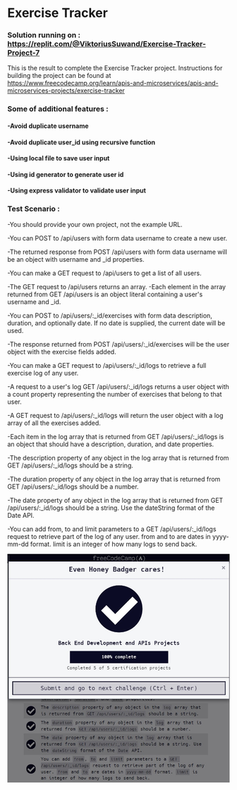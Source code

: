# Exercise Tracker
### Solution running on : https://replit.com/@ViktoriusSuwand/Exercise-Tracker-Project-7

This is the result to complete the Exercise Tracker project.
Instructions for building the project can be found at 
https://www.freecodecamp.org/learn/apis-and-microservices/apis-and-microservices-projects/exercise-tracker


###  Some of additional features :
#### -Avoid duplicate username
#### -Avoid duplicate user_id using recursive function
#### -Using local file to save user input
#### -Using id generator to generate user id
#### -Using express validator to validate user input

### Test Scenario :

-You should provide your own project, not the example URL.

-You can POST to /api/users with form data username to create a new user.

-The returned response from POST /api/users with form data username will be an object with username and _id properties.

-You can make a GET request to /api/users to get a list of all users.

-The GET request to /api/users returns an array.
-Each element in the array returned from GET /api/users is an object literal containing a user's username and _id.

-You can POST to /api/users/:_id/exercises with form data description, duration, and optionally date. If no date is supplied, the current date will be used.

-The response returned from POST /api/users/:_id/exercises will be the user object with the exercise fields added.

-You can make a GET request to /api/users/:_id/logs to retrieve a full exercise log of any user.

-A request to a user's log GET /api/users/:_id/logs returns a user object with a count property representing the number of exercises that belong to that user.

-A GET request to /api/users/:_id/logs will return the user object with a log array of all the exercises added.

-Each item in the log array that is returned from GET /api/users/:_id/logs is an object that should have a description, duration, and date properties.

-The description property of any object in the log array that is returned from GET /api/users/:_id/logs should be a string.

-The duration property of any object in the log array that is returned from GET /api/users/:_id/logs should be a number.

-The date property of any object in the log array that is returned from GET /api/users/:_id/logs should be a string. Use the dateString format of the Date API.

-You can add from, to and limit parameters to a GET /api/users/:_id/logs request to retrieve part of the log of any user. from and to are dates in yyyy-mm-dd format. limit is an integer of how many logs to send back.

![complete](complete.jpg)